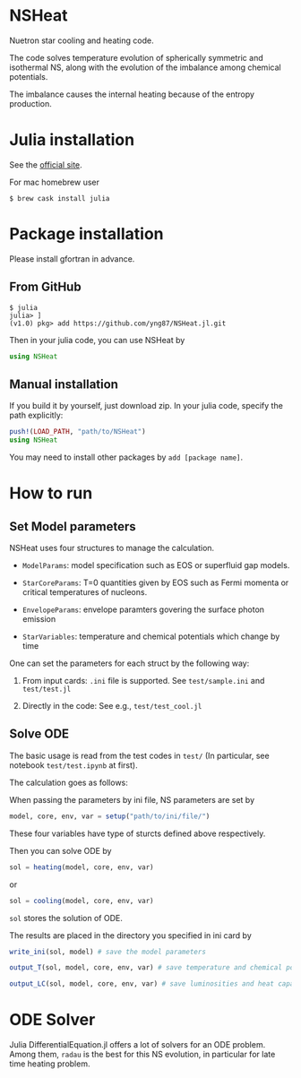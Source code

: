 # NSHeat
Nuetron star cooling and heating code.

The code solves temperature evolution of spherically symmetric and isothermal NS, along with the evolution of the imbalance among chemical potentials.

The imbalance causes the internal heating because of the entropy production.

# Julia installation

See the [official site](https://julialang.org/downloads/).

For mac homebrew user
```console
$ brew cask install julia
```

# Package installation

Please install gfortran in advance.

## From GitHub

```console
$ julia
julia> ]
(v1.0) pkg> add https://github.com/yng87/NSHeat.jl.git
```

Then in your julia code, you can use NSHeat by
```julia
using NSHeat
```

## Manual installation
If you build it by yourself, just download zip.
In your julia code, specify the path explicitly:
```julia
push!(LOAD_PATH, "path/to/NSHeat")
using NSHeat
```
You may need to install other packages by `add [package name]`.

# How to run

## Set Model parameters

NSHeat uses four structures to manage the calculation.

- `ModelParams`: model specification such as EOS or superfluid gap models. 

- `StarCoreParams`: T=0 quantities given by EOS such as Fermi momenta or critical temperatures of nucleons.

- `EnvelopeParams`: envelope paramters govering the surface photon emission

- `StarVariables`: temperature and chemical potentials which change by time

One can set the parameters for each struct by the following way:

1. From input cards: 
`.ini` file is supported. See `test/sample.ini` and `test/test.jl`

2. Directly in the code:
See e.g., `test/test_cool.jl`

## Solve ODE

The basic usage is read from the test codes in `test/`
(In particular, see notebook `test/test.ipynb` at first).



The calculation goes as follows:

When passing the parameters by ini file, NS parameters are set by  
```julia
model, core, env, var = setup("path/to/ini/file/")
```  
These four variables have type of sturcts defined above respectively.

Then you can solve ODE by
```julia
sol = heating(model, core, env, var)
```
or 
```julia
sol = cooling(model, core, env, var)
```

`sol` stores the solution of ODE. 

The results are placed in the directory you specified in ini card by

```julia
write_ini(sol, model) # save the model parameters
```

```julia
output_T(sol, model, core, env, var) # save temperature and chemical potential
```

```julia
output_LC(sol, model, core, env, var) # save luminosities and heat capacities
```

# ODE Solver
Julia DifferentialEquation.jl offers a lot of solvers for an ODE problem.
Among them, ```radau``` is the best for this NS evolution, in particular for late time heating problem.
